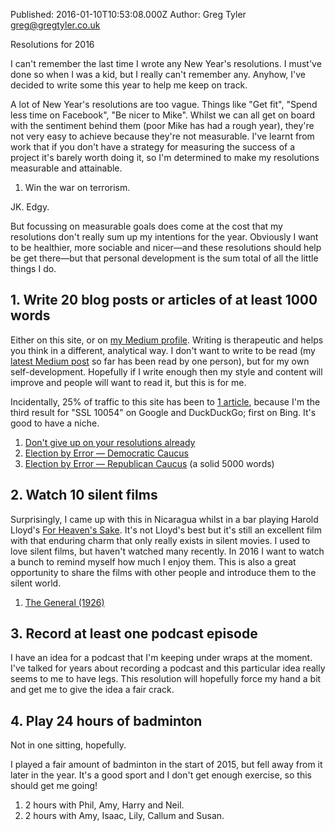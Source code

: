 Published: 2016-01-10T10:53:08.000Z
Author: Greg Tyler <greg@gregtyler.co.uk>

Resolutions for 2016

I can't remember the last time I wrote any New Year's resolutions. I must've done so when I was a kid, but I really can't remember any. Anyhow, I've decided to write some this year to help me keep on track.   

A lot of New Year's resolutions are too vague. Things like "Get fit", "Spend less time on Facebook", "Be nicer to Mike". Whilst we can all get on board with the sentiment behind them (poor Mike has had a rough year), they're not very easy to achieve because they're not measurable. I've learnt from work that if you don't have a strategy for measuring the success of a project it's barely worth doing it, so I'm determined to make my resolutions measurable and attainable.   

1. Win the war on terrorism.   

JK. Edgy.   

But focussing on measurable goals does come at the cost that my resolutions don't really sum up my intentions for the year. Obviously I want to be healthier, more sociable and nicer—and these resolutions should help be get there—but that personal development is the sum total of all the little things I do.   


## 1\. Write 20 blog posts or articles of at least 1000 words


Either on this site, or on [my Medium profile][1]. Writing is therapeutic and helps you think in a different, analytical way. I don't want to write to be read (my [latest Medium post][2] so far has been read by one person), but for my own self-development. Hopefully if I write enough then my style and content will improve and people will want to read it, but this is for me.   

Incidentally, 25% of traffic to this site has been to [1 article][3], because I'm the third result for "SSL 10054" on Google and DuckDuckGo; first on Bing. It's good to have a niche.   

1. [Don't give up on your resolutions already][4]
2. [Election by Error — Democratic Caucus][5]
3. [Election by Error — Republican Caucus][6] (a solid 5000 words)

## 2\. Watch 10 silent films


Surprisingly, I came up with this in Nicaragua whilst in a bar playing Harold Lloyd's [For Heaven's Sake][7]. It's not Lloyd's best but it's still an excellent film with that enduring charm that only really exists in silent movies. I used to love silent films, but haven't watched many recently. In 2016 I want to watch a bunch to remind myself how much I enjoy them. This is also a great opportunity to share the films with other people and introduce them to the silent world.   

1. [The General (1926)][8]

## 3\. Record at least one podcast episode


I have an idea for a podcast that I'm keeping under wraps at the moment. I've talked for years about recording a podcast and this particular idea really seems to me to have legs. This resolution will hopefully force my hand a bit and get me to give the idea a fair crack.   


## 4\. Play 24 hours of badminton


Not in one sitting, hopefully.   

I played a fair amount of badminton in the start of 2015, but fell away from it later in the year. It's a good sport and I don't get enough exercise, so this should get me going!   

1. 2 hours with Phil, Amy, Harry and Neil.   
2. 2 hours with Amy, Isaac, Lily, Callum and Susan.   

[1]: https://medium.com/@gregtyler
[2]: https://medium.com/@gregtyler/a-most-suspicious-commuter-f43dd90cc24d
[3]: https://gregtyler.co.uk/ssl-read-errno-10054/
[4]: https://medium.com/@gregtyler/don-t-give-up-on-your-resolutions-already-911e8c70bebb
[5]: https://medium.com/@gregtyler/election-by-error-democratic-caucus-bbb956fa74b0
[6]: https://medium.com/@gregtyler/election-by-error-republican-caucus-e9948f3356f5?source=your-stories
[7]: https://en.wikipedia.org/wiki/For_Heaven's_Sake_(1926_film)
[8]: http://www.imdb.com/title/tt0017925/
